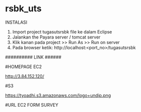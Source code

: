 # rsbk_uts
 
 INSTALASI
1. Import project tugasutsrsbk file ke dalam Eclipse
2. Jalankan the Payara server / tomcat server
3. Klik kanan pada project >> Run As >> Run on server
4. Pada browser ketik: http://localhost:<port_no>/tugasutsrsbk


########## LINK ######

#HOMEPAGE EC2

http://3.84.152.120/

#S3

https://tyoadhi.s3.amazonaws.com/logo+undip.png

#URL EC2 FORM SURVEY


